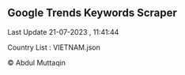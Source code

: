 

## Google Trends Keywords Scraper 
 
Last Update 21-07-2023 , 11:41:44

Country List :
VIETNAM.json



© Abdul Muttaqin 
